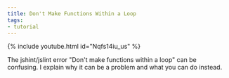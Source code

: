 ```yaml
---
title: Don't Make Functions Within a Loop
tags:
- tutorial
---
```


{% include youtube.html id="Nqfs14iu_us" %}

The jshint/jslint error "Don't make functions within a loop" can be confusing. I explain why it can be a problem and what you can do instead.
